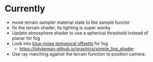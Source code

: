 # Currently
- move terrain sampler material state to the sample functor
- fix the terrain shader, its lighting is super wonky
- Update atmosphere shader to use a spherical threshold instead of planar for fog
- Look into [blue-noise temoporal offsetts](https://blog.demofox.org/2020/05/10/ray-marching-fog-with-blue-noise/) for fog
    - https://ijdykeman.github.io/graphics/simple_fog_shader
- Use ray marching against the terrain function to position camera.

